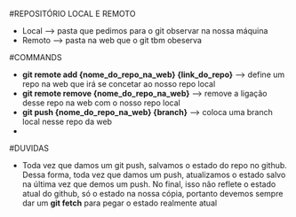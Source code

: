 #REPOSITÓRIO LOCAL E REMOTO

* Local --> pasta que pedimos para o git observar na nossa máquina
* Remoto --> pasta na web que o git tbm obeserva 

#COMMANDS

* __git remote add {nome_do_repo_na_web} {link_do_repo}__ --> define um repo na web que irá se concetar ao nosso repo local
* __git remote remove {nome_do_repo_na_web}__ --> remove a ligação desse repo na web com o nosso repo local
* __git push {nome_do_repo_na_web} {branch}__ --> coloca uma branch local nesse repo da web
* 

#DUVIDAS

* Toda vez que damos um git push, salvamos o estado do repo no github. Dessa forma, toda vez que damos um push, atualizamos o estado salvo
na última vez que demos um push. No final, isso não reflete o estado atual do github, só o estado na nossa cópia, portanto devemos sempre dar um __git fetch__ para pegar o estado realmente atual